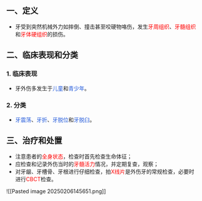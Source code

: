 ## 一、定义
* 牙受到突然机械外力如摔倒、撞击甚至咬硬物咯伤，发生<font color="#ff0000">牙周组织</font>、<font color="#ff0000">牙髓组织</font>和<font color="#ff0000">牙体硬组织</font>的损伤。

## 二、临床表现和分类
### 1. 临床表现
* 牙外伤多发生于<font color="#245bdb">儿童</font>和<font color="#245bdb">青少年</font>。
### 2. 分类
* <font color="#245bdb">牙震荡</font>、<font color="#245bdb">牙折</font>、<font color="#245bdb">牙脱位</font>和<font color="#245bdb">牙脱臼</font>。

## 三、治疗和处置
* 注意患者的<font color="#ff0000">全身状态</font>，检查时首先检查生命体征；
* 应检查和记录外伤当时的<font color="#ff0000">牙髓活力</font>情况，并定期复查，观察；
* 对牙龈、牙槽骨、牙根进行仔细检查，拍<font color="#ff0000">X线片</font>是外伤牙的常规检查，必要时进行<font color="#ff0000">CBCT</font>检查。

![[Pasted image 20250206145651.png]]